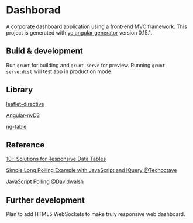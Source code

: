 # Dashborad
A corporate dashboard application using a front-end MVC framework.
This project is generated with [yo angular generator](https://github.com/yeoman/generator-angular)
version 0.15.1.

## Build & development

Run `grunt` for building and `grunt serve` for preview.
Running `grunt serve:dist` will test app in production mode.

## Library
[leaflet-directive](http://tombatossals.github.io/angular-leaflet-directive/#!/)

[Angular-nvD3](http://krispo.github.io/angular-nvd3/#/)

[ng-table](http://ng-table.com/#/)

## Reference
[10+ Solutions for Responsive Data Tables](http://exisweb.net/responsive-table-plugins-and-patterns)

[Simple Long Polling Example with JavaScript and jQuery @Techoctave](https://techoctave.com/c7/posts/60-simple-long-polling-example-with-javascript-and-jquery)

[JavaScript Polling @Davidwalsh](https://davidwalsh.name/javascript-polling)

## Further development
Plan to add HTML5 WebSockets to make truly responsive web dashboard.
